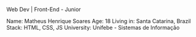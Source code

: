 Web Dev | Front-End - Junior

Name: Matheus Henrique Soares
Age: 18
Living in: Santa Catarina, Brazil
Stack: HTML, CSS, JS
University: Unifebe - Sistemas de Informação

